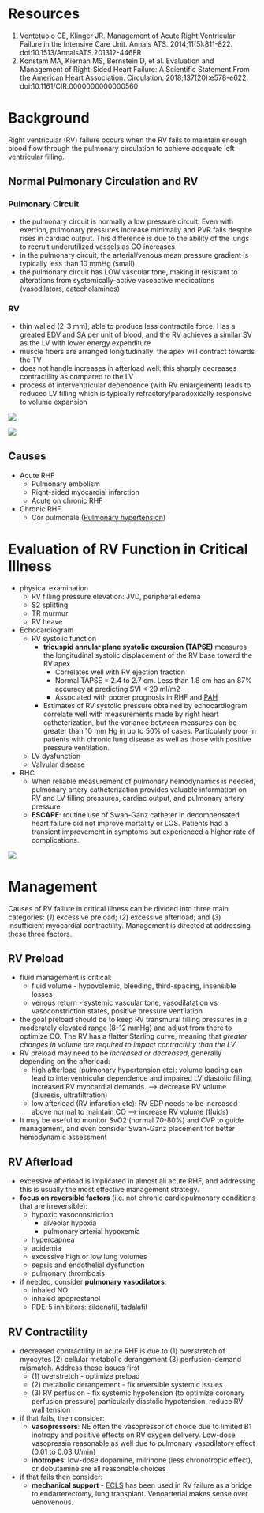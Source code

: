 # Resources
1. Ventetuolo CE, Klinger JR. Management of Acute Right Ventricular Failure in the Intensive Care Unit. Annals ATS. 2014;11(5):811-822. doi:10.1513/AnnalsATS.201312-446FR
2. Konstam MA, Kiernan MS, Bernstein D, et al. Evaluation and Management of Right-Sided Heart Failure: A Scientific Statement From the American Heart Association. Circulation. 2018;137(20):e578-e622. doi:10.1161/CIR.0000000000000560

# Background
Right ventricular (RV) failure occurs when the RV fails to maintain enough blood flow through the pulmonary circulation to achieve adequate left ventricular filling. 

## Normal Pulmonary Circulation and RV
### Pulmonary Circuit
- the pulmonary circuit is normally a low pressure circuit. Even with exertion, pulmonary pressures increase minimally and PVR falls despite rises in cardiac output. This difference is due to the ability of the lungs to recruit underutilized vessels as CO increases
- in the pulmonary circuit, the arterial/venous mean pressure gradient is typically less than 10 mmHg (small)
- the pulmonary circuit has LOW vascular tone, making it resistant to alterations from systemically-active vasoactive medications (vasodilators, catecholamines)

### RV
- thin walled (2-3 mm), able to produce less contractile force. Has a greated EDV and SA per unit of blood, and the RV achieves a similar SV as the LV with lower energy expenditure
- muscle fibers are arranged longitudinally: the apex will contract towards the TV
- does not handle increases in afterload well: this sharply decreases contractility as compared to the LV
- process of interventricular dependence (with RV enlargement) leads to reduced LV filling which is typically refractory/paradoxically responsive to volume expansion

![](_attachments/Pasted%20image%2020221123210820.png)

![](_attachments/Pasted%20image%2020221123210758.png)

## Causes
- Acute RHF
	- Pulmonary embolism
	- Right-sided myocardial infarction
	- Acute on chronic RHF
- Chronic RHF
	- Cor pulmonale ([Pulmonary hypertension](../../Respirology/Pulmonary%20Hypertension.md))

# Evaluation of RV Function in Critical Illness
- physical examination
	- RV filling pressure elevation: JVD, peripheral edema
	- S2 splitting
	- TR murmur
	- RV heave
- Echocardiogram
	- RV systolic function
		- **tricuspid annular plane systolic excursion (TAPSE)** measures the longitudinal systolic displacement of the RV base toward the RV apex
			- Correlates well with RV ejection fraction
			- Normal TAPSE = 2.4 to 2.7 cm. Less than 1.8 cm has an 87% accuracy at predicting SVI < 29 ml/m2
			- Associated with poorer prognosis in RHF and [PAH](../../Respirology/Pulmonary%20Hypertension.md)
		- Estimates of RV systolic pressure obtained by echocardiogram correlate well with measurements made by right heart catheterization, but the variance between measures can be greater than 10 mm Hg in up to 50% of cases. Particularly poor in patients with chronic lung disease as well as those with positive pressure ventilation.
	- LV dysfunction
	- Valvular disease
- RHC
	- When reliable measurement of pulmonary hemodynamics is needed, pulmonary artery catheterization provides valuable information on RV and LV filling pressures, cardiac output, and pulmonary artery pressure
	- **ESCAPE**: routine use of Swan-Ganz catheter in decompensated heart failure did not improve mortality or LOS. Patients had a transient improvement in symptoms but experienced a higher rate of complications.

![](_attachments/Pasted%20image%2020221206062351.png)

# Management
Causes of RV failure in critical illness can be divided into three main categories: (*1*) excessive preload; (_2_) excessive afterload; and (_3_) insufficient myocardial contractility. Management is directed at addressing these three factors.

## RV Preload
- fluid management is critical:
	- fluid volume - hypovolemic, bleeding, third-spacing, insensible losses
	- venous return - systemic vascular tone, vasodilatation vs vasoconstriction states, positive pressure ventilation
- the goal preload should be to keep RV transmural filling pressures in a moderately elevated range (8-12 mmHg) and adjust from there to optimize CO. The RV has a flatter Starling curve, meaning that *greater changes in volume are required to impact contractility than the LV*. 
- RV preload may need to be *increased or decreased*, generally depending on the afterload:
	- high afterload ([pulmonary hypertension](../../Respirology/Pulmonary%20Hypertension.md) etc): volume loading can lead to interventricular dependence and impaired LV diastolic filling, increased RV myocardial demands. --> decrease RV volume (diuresis, ultrafiltration)
	- low afterload (RV infarction etc): RV EDP needs to be increased above normal to maintain CO --> increase RV volume (fluids)
- It may be useful to monitor SvO2 (normal 70-80%) and CVP to guide management, and even consider Swan-Ganz placement for better hemodynamic assessment

## RV Afterload
- excessive afterload is implicated in almost all acute RHF, and addressing this is usually the most effective management strategy.
- **focus on reversible factors** (i.e. not chronic cardiopulmonary conditions that are irreversible):
	- hypoxic vasoconstriction
		- alveolar hypoxia
		- pulmonary arterial hypoxemia
	- hypercapnea
	- acidemia
	- excessive high or low lung volumes
	- sepsis and endothelial dysfunction
	- pulmonary thrombosis
- if needed, consider **pulmonary vasodilators**:
	- inhaled NO
	- inhaled epoprostenol
	- PDE-5 inhibitors: sildenafil, tadalafil

## RV Contractility
- decreased contractility in acute RHF is due to (1) overstretch of myocytes (2) cellular metabolic derangement (3) perfusion-demand mismatch. Address these issues first
	- (1) overstretch - optimize preload
	- (2) metabolic derangement - fix reversible systemic issues
	- (3) RV perfusion - fix systemic hypotension (to optimize coronary perfusion pressure) particularly diastolic hypotension, reduce RV wall tension
- if that fails, then consider:
	- **vasopressors**: NE often the vasopressor of choice due to limited B1 inotropy and positive effects on RV oxygen delivery. Low-dose vasopressin reasonable as well due to pulmonary vasodilatory effect (0.01 to 0.03 U/min)
	- **inotropes**: low-dose dopamine, milrinone (less chronotropic effect), or dobutamine are all reasonable choices
- if that fails then consider:
	- **mechanical support** - [ECLS](../../Critical%20Care/ECLS.md) has been used in RV failure as a bridge to endarterectomy, lung transplant. Venoarterial makes sense over venovenous.
